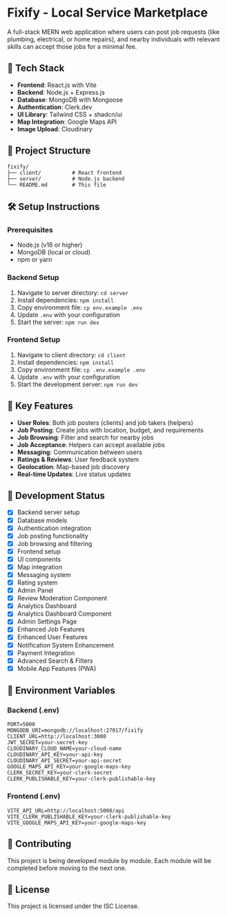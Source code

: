 # Fixify - Local Service Marketplace

A full-stack MERN web application where users can post job requests (like plumbing, electrical, or home repairs), and nearby individuals with relevant skills can accept those jobs for a minimal fee.

## 🚀 Tech Stack

- **Frontend**: React.js with Vite
- **Backend**: Node.js + Express.js
- **Database**: MongoDB with Mongoose
- **Authentication**: Clerk.dev
- **UI Library**: Tailwind CSS + shadcn/ui
- **Map Integration**: Google Maps API
- **Image Upload**: Cloudinary

## 📁 Project Structure

```
fixify/
├── client/          # React frontend
├── server/          # Node.js backend
└── README.md        # This file
```

## 🛠️ Setup Instructions

### Prerequisites
- Node.js (v16 or higher)
- MongoDB (local or cloud)
- npm or yarn

### Backend Setup
1. Navigate to server directory: `cd server`
2. Install dependencies: `npm install`
3. Copy environment file: `cp env.example .env`
4. Update `.env` with your configuration
5. Start the server: `npm run dev`

### Frontend Setup
1. Navigate to client directory: `cd client`
2. Install dependencies: `npm install`
3. Copy environment file: `cp .env.example .env`
4. Update `.env` with your configuration
5. Start the development server: `npm run dev`

## 🎯 Key Features

- **User Roles**: Both job posters (clients) and job takers (helpers)
- **Job Posting**: Create jobs with location, budget, and requirements
- **Job Browsing**: Filter and search for nearby jobs
- **Job Acceptance**: Helpers can accept available jobs
- **Messaging**: Communication between users
- **Ratings & Reviews**: User feedback system
- **Geolocation**: Map-based job discovery
- **Real-time Updates**: Live status updates

## 🔧 Development Status

- [x] Backend server setup
- [x] Database models
- [x] Authentication integration
- [x] Job posting functionality
- [x] Job browsing and filtering
- [x] Frontend setup
- [x] UI components
- [x] Map integration
- [x] Messaging system
- [x] Rating system
- [x] Admin Panel
- [x] Review Moderation Component
- [x] Analytics Dashboard
- [x] Analytics Dashboard Component
- [x] Admin Settings Page
- [x] Enhanced Job Features
- [x] Enhanced User Features
- [x] Notification System Enhancement
- [x] Payment Integration
- [x] Advanced Search & Filters
- [x] Mobile App Features (PWA)

## 📝 Environment Variables

### Backend (.env)
```
PORT=5000
MONGODB_URI=mongodb://localhost:27017/fixify
CLIENT_URL=http://localhost:3000
JWT_SECRET=your-secret-key
CLOUDINARY_CLOUD_NAME=your-cloud-name
CLOUDINARY_API_KEY=your-api-key
CLOUDINARY_API_SECRET=your-api-secret
GOOGLE_MAPS_API_KEY=your-google-maps-key
CLERK_SECRET_KEY=your-clerk-secret
CLERK_PUBLISHABLE_KEY=your-clerk-publishable-key
```

### Frontend (.env)
```
VITE_API_URL=http://localhost:5000/api
VITE_CLERK_PUBLISHABLE_KEY=your-clerk-publishable-key
VITE_GOOGLE_MAPS_API_KEY=your-google-maps-key
```

## 🤝 Contributing

This project is being developed module by module. Each module will be completed before moving to the next one.

## 📄 License

This project is licensed under the ISC License. 



